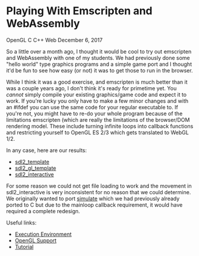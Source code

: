 # Playing With Emscripten and WebAssembly
OpenGL C C++ Web
December 6, 2017

So a little over a month ago, I thought it would be cool to try out emscripten and
WebAssembly with one of my students.  We had previously done some "hello world"
type graphics programs and a simple game port and I thought it'd be fun to see
how easy (or not) it was to get those to run in the browser.

While I think it was a good exercise, and emscripten is much better than it was a
couple years ago, I don't think it's ready for primetime yet.  You *cannot* simply
compile your existing graphics/game code and expect it to work.  If you're lucky
you only have to make a few minor changes and with an #ifdef you can use the same
code for your regular executable to.  If you're not, you might have to re-do your
whole program because of the limitations emscripten (which are really the limitations
of the browser/DOM rendering model.  These include turning infinite loops into callback
functions and restricting yourself to OpenGL ES 2/3 which gets translated to WebGL 1/2.

In any case, here are our results:

* [sdl2_template](../projects/emscripten/smallest.html)
* [sdl2_gl_template](../projects/emscripten/smallest_sdl_gl.html)
* [sdl2_interactive](../projects/emscripten/testing.html)

For some reason we could not get file loading to work and the movement in sdl2_interactive is very
inconsistent for no reason that we could determine.  We originally wanted to port [simulate](https://github.com/rswinkle/inventwithpython_pysdl2/blob/master/simulate_pysdl2.py)
which we had previously already ported to C but due to the mainloop callback requirement, it would have required a complete redesign.

Useful links:

* [Execution Environment](https://kripken.github.io/emscripten-site/docs/porting/emscripten-runtime-environment.html)
* [OpenGL Support](https://kripken.github.io/emscripten-site/docs/porting/multimedia_and_graphics/OpenGL-support.html)
* [Tutorial](https://lyceum-allotments.github.io/2016/06/emscripten-and-sdl-2-tutorial-part-1/)



